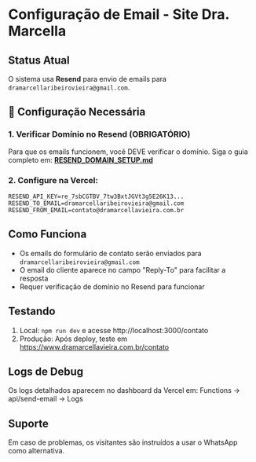 # Configuração de Email - Site Dra. Marcella

## Status Atual
O sistema usa **Resend** para envio de emails para `dramarcellaribeirovieira@gmail.com`.

## 🚀 Configuração Necessária

### 1. Verificar Domínio no Resend (OBRIGATÓRIO)
Para que os emails funcionem, você DEVE verificar o domínio.
Siga o guia completo em: **[RESEND_DOMAIN_SETUP.md](./RESEND_DOMAIN_SETUP.md)**

### 2. Configure na Vercel:
```
RESEND_API_KEY=re_7sbCGTBV_7tw3BxtJGVt3g5E26K13...
RESEND_TO_EMAIL=dramarcellaribeirovieira@gmail.com
RESEND_FROM_EMAIL=contato@dramarcellavieira.com.br
```

## Como Funciona
- Os emails do formulário de contato serão enviados para `dramarcellaribeirovieira@gmail.com`
- O email do cliente aparece no campo "Reply-To" para facilitar a resposta
- Requer verificação de domínio no Resend para funcionar

## Testando
1. Local: `npm run dev` e acesse http://localhost:3000/contato
2. Produção: Após deploy, teste em https://www.dramarcellavieira.com.br/contato

## Logs de Debug
Os logs detalhados aparecem no dashboard da Vercel em:
Functions → api/send-email → Logs

## Suporte
Em caso de problemas, os visitantes são instruídos a usar o WhatsApp como alternativa.